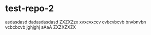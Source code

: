 # test-repo-2
asdasdasd
dadasdasdasd
ZXZXZzx
xvxcvxccv
cvbcvbcvb
bnvbnvbn
vcbcbcvb
jghjghj
aAaA
ZXZXZXZX
